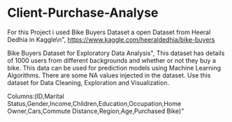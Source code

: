 # Client-Purchase-Analyse

For this Project i used Bike Buyers Dataset a open Dataset from Heeral Dedhia in Kaggle\n",
https://www.kaggle.com/heeraldedhia/bike-buyers

Bike Buyers Dataset for Exploratory Data Analysis",
This dataset has details of 1000 users from different backgrounds and whether or not they buy a bike. This data can be used for prediction models using Machine Learning Algorithms. There are some NA values injected in the dataset. Use this dataset for Data Cleaning, Exploration and Visualization.

Columns:(ID,Marital Status,Gender,Income,Children,Education,Occupation,Home Owner,Cars,Commute Distance,Region,Age,Purchased Bike)"
